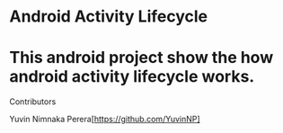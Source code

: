 # Android Activity Lifecycle

# This android project show the how android activity lifecycle works.

Contributors

Yuvin Nimnaka Perera[https://github.com/YuvinNP]

